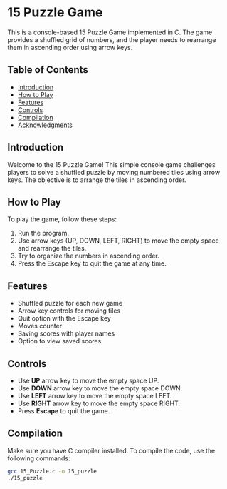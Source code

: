 # 15 Puzzle Game

This is a console-based 15 Puzzle Game implemented in C. The game provides a shuffled grid of numbers, and the player needs to rearrange them in ascending order using arrow keys.

## Table of Contents
- [Introduction](#introduction)
- [How to Play](#how-to-play)
- [Features](#features)
- [Controls](#controls)
- [Compilation](#compilation)
- [Acknowledgments](#acknowledgments)

## Introduction<a name="introduction"></a>

Welcome to the 15 Puzzle Game! This simple console game challenges players to solve a shuffled puzzle by moving numbered tiles using arrow keys. The objective is to arrange the tiles in ascending order.

## How to Play<a name="how-to-play"></a>

To play the game, follow these steps:

1. Run the program.
2. Use arrow keys (UP, DOWN, LEFT, RIGHT) to move the empty space and rearrange the tiles.
3. Try to organize the numbers in ascending order.
4. Press the Escape key to quit the game at any time.

## Features<a name="features"></a>

- Shuffled puzzle for each new game
- Arrow key controls for moving tiles
- Quit option with the Escape key
- Moves counter
- Saving scores with player names
- Option to view saved scores

## Controls<a name="controls"></a>

- Use **UP** arrow key to move the empty space UP.
- Use **DOWN** arrow key to move the empty space DOWN.
- Use **LEFT** arrow key to move the empty space LEFT.
- Use **RIGHT** arrow key to move the empty space RIGHT.
- Press **Escape** to quit the game.

## Compilation<a name="compilation"></a>
Make sure you have C compiler installed.
To compile the code, use the following commands:

```bash
gcc 15_Puzzle.c -o 15_puzzle
./15_puzzle
